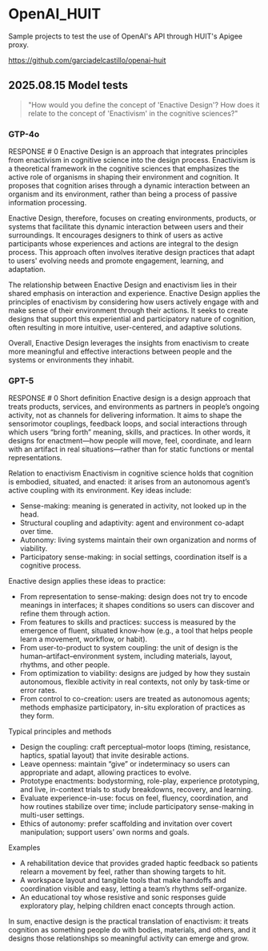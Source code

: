 # OpenAI_HUIT

Sample projects to test the use of OpenAI's API through HUIT's Apigee proxy.

https://github.com/garciadelcastillo/openai-huit


## 2025.08.15 Model tests

> "How would you define the concept of 'Enactive Design'? How does it relate to the concept of 'Enactivism' in the cognitive sciences?"

### GTP-4o

RESPONSE # 0
Enactive Design is an approach that integrates principles from enactivism in cognitive science into the design process. Enactivism is a theoretical framework in the cognitive sciences that emphasizes the active role of organisms in shaping their environment and cognition. It proposes that cognition arises through a dynamic interaction between an organism and its environment, rather than being a process of passive information processing.

Enactive Design, therefore, focuses on creating environments, products, or systems that facilitate this dynamic interaction between users and their surroundings. It encourages designers to think of users as active participants whose experiences and actions are integral to the design process. This approach often involves iterative design practices that adapt to users' evolving needs and promote engagement, learning, and adaptation.

The relationship between Enactive Design and enactivism lies in their shared emphasis on interaction and experience. Enactive Design applies the principles of enactivism by considering how users actively engage with and make sense of their environment through their actions. It seeks to create designs that support this experiential and participatory nature of cognition, often resulting in more intuitive, user-centered, and adaptive solutions.

Overall, Enactive Design leverages the insights from enactivism to create more meaningful and effective interactions between people and the systems or environments they inhabit.



### GPT-5

RESPONSE # 0
Short definition
Enactive design is a design approach that treats products, services, and environments as partners in people’s ongoing activity, not as channels for delivering information. It aims to shape the sensorimotor couplings, feedback loops, and social interactions through which users “bring forth” meaning, skills, and practices. In other words, it designs for enactment—how people will move, feel, coordinate, and learn with an artifact in real situations—rather than for static functions or mental representations.

Relation to enactivism
Enactivism in cognitive science holds that cognition is embodied, situated, and enacted: it arises from an autonomous agent’s active coupling with its environment. Key ideas include:
- Sense-making: meaning is generated in activity, not looked up in the head.
- Structural coupling and adaptivity: agent and environment co-adapt over time.
- Autonomy: living systems maintain their own organization and norms of viability.
- Participatory sense-making: in social settings, coordination itself is a cognitive process.

Enactive design applies these ideas to practice:
- From representation to sense-making: design does not try to encode meanings in interfaces; it shapes conditions so users can discover and refine them through action.
- From features to skills and practices: success is measured by the emergence of fluent, situated know-how (e.g., a tool that helps people learn a movement, workflow, or habit).
- From user-to-product to system coupling: the unit of design is the human–artifact–environment system, including materials, layout, rhythms, and other people.
- From optimization to viability: designs are judged by how they sustain autonomous, flexible activity in real contexts, not only by task-time or error rates.
- From control to co-creation: users are treated as autonomous agents; methods emphasize participatory, in-situ exploration of practices as they form.

Typical principles and methods
- Design the coupling: craft perceptual–motor loops (timing, resistance, haptics, spatial layout) that invite desirable actions.
- Leave openness: maintain “give” or indeterminacy so users can appropriate and adapt, allowing practices to evolve.
- Prototype enactments: bodystorming, role-play, experience prototyping, and live, in-context trials to study breakdowns, recovery, and learning.
- Evaluate experience-in-use: focus on feel, fluency, coordination, and how routines stabilize over time; include participatory sense-making in multi-user settings.
- Ethics of autonomy: prefer scaffolding and invitation over covert manipulation; support users’ own norms and goals.

Examples
- A rehabilitation device that provides graded haptic feedback so patients relearn a movement by feel, rather than showing targets to hit.
- A workspace layout and tangible tools that make handoffs and coordination visible and easy, letting a team’s rhythms self-organize.
- An educational toy whose resistive and sonic responses guide exploratory play, helping children enact concepts through action.

In sum, enactive design is the practical translation of enactivism: it treats cognition as something people do with bodies, materials, and others, and it designs those relationships so meaningful activity can emerge and grow.
